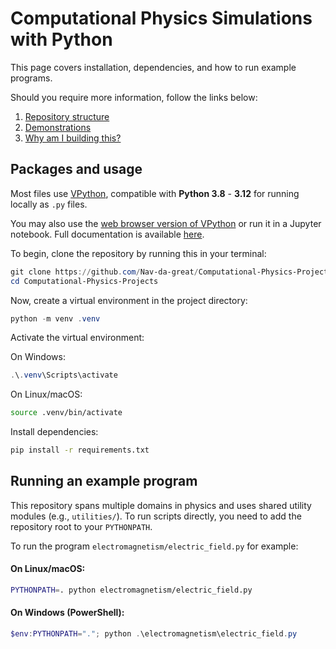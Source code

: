 # Computational Physics Simulations with Python
This page covers installation, dependencies, and how to run example programs.

Should you require more information, follow the links below:

1. [Repository structure](STRUCTURE.md)
2. [Demonstrations](DEMO.md)
3. [Why am I building this?](WHY.md)

## Packages and usage
Most files use [VPython](https://vpython.org/), compatible with **Python 3.8** - **3.12** for running locally as ```.py``` files.

You may also use the [web browser version of VPython](https://vpython.org/presentation2018/noinstall.html) or run it in a Jupyter notebook. Full documentation is available [here](https://glowscript.org/docs/VPythonDocs/index.html).

To begin, clone the repository by running this in your terminal:
```powershell
git clone https://github.com/Nav-da-great/Computational-Physics-Projects.git
cd Computational-Physics-Projects
```
Now, create a virtual environment in the project directory:
```powershell
python -m venv .venv
```
Activate the virtual environment:

On Windows:
```powershell
.\.venv\Scripts\activate
```
On Linux/macOS:
```bash
source .venv/bin/activate
```
Install dependencies:
```bash
pip install -r requirements.txt
```
## Running an example program

This repository spans multiple domains in physics and uses shared utility modules (e.g., ```utilities/```). To run scripts directly, you need to add the repository root to your ```PYTHONPATH```.

To run the program ```electromagnetism/electric_field.py``` for example:

#### On Linux/macOS:
```bash
PYTHONPATH=. python electromagnetism/electric_field.py
```
#### On Windows (PowerShell):
```powershell
$env:PYTHONPATH="."; python .\electromagnetism\electric_field.py
```
